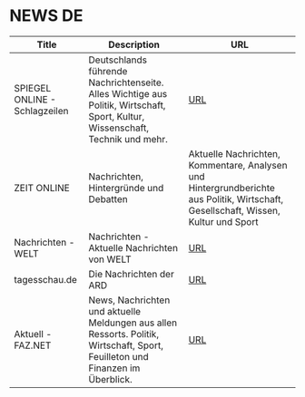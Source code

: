 # NEWS DE

Title | Description | URL
--- | --- | ---
SPIEGEL ONLINE - Schlagzeilen | Deutschlands führende Nachrichtenseite. Alles Wichtige aus Politik, Wirtschaft, Sport, Kultur, Wissenschaft, Technik und mehr. | [URL](http://www.spiegel.de/schlagzeilen/index.rss)
ZEIT ONLINE | Nachrichten, Hintergründe und Debatten | Aktuelle Nachrichten, Kommentare, Analysen und Hintergrundberichte aus Politik, Wirtschaft, Gesellschaft, Wissen, Kultur und Sport | [URL](https://newsfeed.zeit.de/index)
Nachrichten - WELT | Nachrichten - Aktuelle Nachrichten von WELT | [URL](https://www.welt.de/feeds/latest.rss)
tagesschau.de | Die Nachrichten der ARD | [URL](https://www.tagesschau.de/xml/atom/)
Aktuell - FAZ.NET | News, Nachrichten und aktuelle Meldungen aus allen Ressorts. Politik, Wirtschaft, Sport, Feuilleton und Finanzen im Überblick. | [URL](http://www.faz.net/rss/aktuell/)
